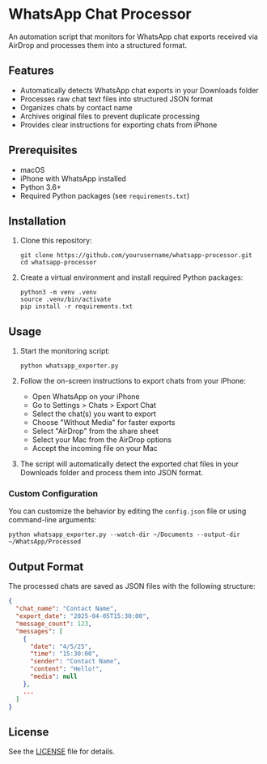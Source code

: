 # WhatsApp Chat Processor

An automation script that monitors for WhatsApp chat exports received via AirDrop and processes them into a structured format.

## Features

- Automatically detects WhatsApp chat exports in your Downloads folder
- Processes raw chat text files into structured JSON format
- Organizes chats by contact name
- Archives original files to prevent duplicate processing
- Provides clear instructions for exporting chats from iPhone

## Prerequisites

- macOS
- iPhone with WhatsApp installed
- Python 3.6+
- Required Python packages (see `requirements.txt`)

## Installation

1. Clone this repository:
   ```
   git clone https://github.com/yourusername/whatsapp-processor.git
   cd whatsapp-processor
   ```

2. Create a virtual environment and install required Python packages:
   ```
   python3 -m venv .venv
   source .venv/bin/activate
   pip install -r requirements.txt
   ```

## Usage

1. Start the monitoring script:
   ```
   python whatsapp_exporter.py
   ```

2. Follow the on-screen instructions to export chats from your iPhone:
   - Open WhatsApp on your iPhone
   - Go to Settings > Chats > Export Chat
   - Select the chat(s) you want to export
   - Choose "Without Media" for faster exports
   - Select "AirDrop" from the share sheet
   - Select your Mac from the AirDrop options
   - Accept the incoming file on your Mac

3. The script will automatically detect the exported chat files in your Downloads folder and process them into JSON format.

### Custom Configuration

You can customize the behavior by editing the `config.json` file or using command-line arguments:

```
python whatsapp_exporter.py --watch-dir ~/Documents --output-dir ~/WhatsApp/Processed
```

## Output Format

The processed chats are saved as JSON files with the following structure:

```json
{
  "chat_name": "Contact Name",
  "export_date": "2025-04-05T15:30:00",
  "message_count": 123,
  "messages": [
    {
      "date": "4/5/25",
      "time": "15:30:00",
      "sender": "Contact Name",
      "content": "Hello!",
      "media": null
    },
    ...
  ]
}
```

## License

See the [LICENSE](LICENSE) file for details.
